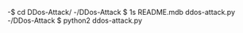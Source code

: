 -$ cd DDos-Attack/
-/DDos-Attack $ 1s
README.mdb ddos-attack.py
-/DDos-Attack $ python2 ddos-attack.py
